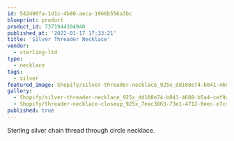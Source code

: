 ```yaml
---
id: 542400fa-1d1c-4b80-aeca-1966b556a3bc
blueprint: product
product_id: 7371944394940
published_at: '2022-01-17 17:33:21'
title: 'Silver Threader Necklace'
vendor:
  - sterling-ltd
type:
  - necklace
tags:
  - silver
featured_image: Shopify/silver-threader-necklace_925x_dd108e74-b041-4608-b5a4-cef9a588c5f7.jpg
gallery:
  - Shopify/silver-threader-necklace_925x_dd108e74-b041-4608-b5a4-cef9a588c5f7.jpg
  - Shopify/threader-necklace-closeup_925x_7eac3663-73e1-4712-8eec-e7cd5064d050.jpg
published: true
---
```

<p>Sterling silver chain thread through circle necklace.</p>